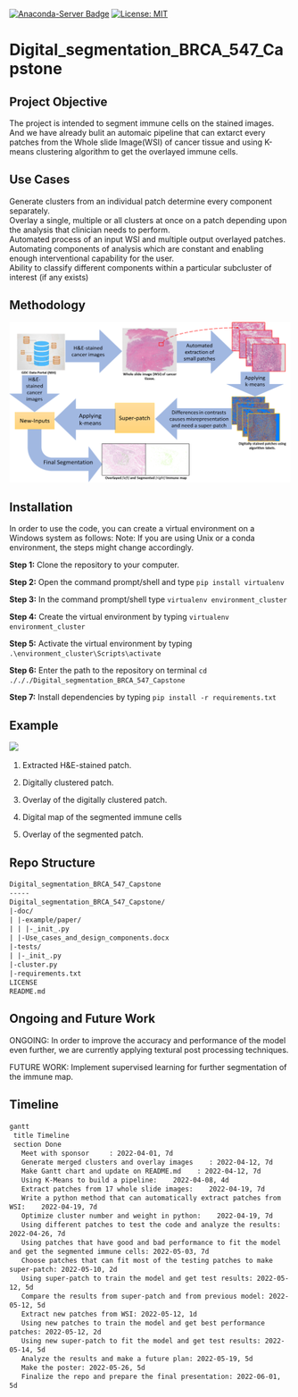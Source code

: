 [![Anaconda-Server Badge](https://anaconda.org/anaconda/anaconda/badges/platforms.svg)](https://anaconda.org/anaconda/anaconda)
[![License: MIT](https://img.shields.io/badge/License-MIT-yellow.svg)](https://opensource.org/licenses/MIT)

# Digital_segmentation_BRCA_547_Capstone

## Project Objective
The project is intended to segment immune cells on the stained images. And we have already bulit an automaic pipeline that 
can extarct every patches from the Whole slide Image(WSI) of cancer tissue and using K-means clustering algorithm to get the 
overlayed immune cells.

## Use Cases
Generate clusters from an individual patch determine every component separately.</br>
Overlay a single, multiple or all clusters at once on a patch depending upon the analysis that clinician needs to perform.</br>
Automated process of an input WSI and multiple output overlayed patches.</br>
Automating components of analysis which are constant and enabling enough interventional capability for the user.</br>
Ability to classify different components within a particular subcluster of interest (if any exists)</br>

## Methodology
<img src=https://github.com/ViditShah98/Digital_segmentation_BRCA_547_Capstone/blob/main/Picture2.png />

## Installation
In order to use the code, you can create a virtual environment on a Windows system as follows:
Note: If you are using Unix or a conda environment, the steps might change accordingly.

**Step 1:** Clone the repository to your computer.

**Step 2:** Open the command prompt/shell and type `pip install virtualenv`

**Step 3:** In the command prompt/shell type `virtualenv environment_cluster`

**Step 4:** Create the virtual environment by typing `virtualenv environment_cluster`

**Step 5:** Activate the virtual environment by typing `.\environment_cluster\Scripts\activate`

**Step 6:** Enter the path to the repository on terminal `cd ./././Digital_segmentation_BRCA_547_Capstone`

**Step 7:** Install dependencies by typing `pip install -r requirements.txt`

## Example
<img src=https://github.com/ViditShah98/Digital_segmentation_BRCA_547_Capstone/blob/main/Picture1.png />

1. Extracted H&E-stained patch.

2. Digitally clustered patch.

3. Overlay of the digitally clustered patch.

4. Digital map of the segmented immune cells

5. Overlay of the segmented patch.

## Repo Structure
```
Digital_segmentation_BRCA_547_Capstone
-----
Digital_segmentation_BRCA_547_Capstone/
|-doc/
| |-example/paper/
| | |-_init_.py
| |-Use_cases_and_design_components.docx
|-tests/
| |-_init_.py  
|-cluster.py
|-requirements.txt
LICENSE
README.md
```
## Ongoing and Future Work
ONGOING: In order to improve the accuracy and performance of the model even further, we are currently applying textural post 
processing techniques.
 
FUTURE WORK: Implement supervised learning for further segmentation of the immune map.


## Timeline
```mermaid
gantt
 title Timeline
 section Done
   Meet with sponsor     : 2022-04-01, 7d
   Generate merged clusters and overlay images    : 2022-04-12, 7d
   Make Gantt chart and update on README.md    : 2022-04-12, 7d
   Using K-Means to build a pipeline:    2022-04-08, 4d
   Extract patches from 17 whole slide images:    2022-04-19, 7d
   Write a python method that can automatically extract patches from WSI:    2022-04-19, 7d
   Optimize cluster number and weight in python:    2022-04-19, 7d
   Using different patches to test the code and analyze the results:  2022-04-26, 7d
   Using patches that have good and bad performance to fit the model and get the segmented immune cells: 2022-05-03, 7d
   Choose patches that can fit most of the testing patches to make super-patch: 2022-05-10, 2d
   Using super-patch to train the model and get test results: 2022-05-12, 5d
   Compare the results from super-patch and from previous model: 2022-05-12, 5d
   Extract new patches from WSI: 2022-05-12, 1d
   Using new patches to train the model and get best performance patches: 2022-05-12, 2d
   Using new super-patch to fit the model and get test results: 2022-05-14, 5d
   Analyze the results and make a future plan: 2022-05-19, 5d
   Make the poster: 2022-05-26, 5d
   Finalize the repo and prepare the final presentation: 2022-06-01, 5d
 
```
